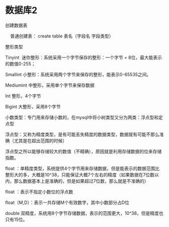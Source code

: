 # 数据库2

创建数据表

    普通创建表： create table 表名（字段名 字段类型）

整形类型

Tinyint  迷你整形：系统采用一个字节保存的整形：一个字节 = 8位，最大能表示的数值0-255；

Smallint 小整形：系统采用两个字节来保存的整形，能表示0-65535之间。

Mediumint 中整形，采用单个字节来保存数据

Int 整形，4个字节

Bigint 大整形，采用8个字节

小数类型：专门用来存储小数的，在mysql中将小树类型又分为两类：浮点型和定点型

浮点型：又称为精度类型，是有可能丢失精度的数据类型，数据就有可能不那么准确（尤其是在超出范围的时候）

浮点型之所以能够存储较大的数值（不精确），原因就是利用存储数据的位来存储指数。

float ：单精度类型，系统提供4个字节用来存储数据，但是能表示的数据范围比整形大的多，大概是10^38，只能保证大概7个左右的精度（如果数据在7位数以内，那么数据基本上是准确的，但是如果超过7位数，那么就是不准确的）

float ：表示不指定小数位的浮点数

float（M,D）：表示一共存储M个有效数字，其中小数部分占D位

double 双精度，系统用8个字节存储数据，表示的范围更大，10^38，但是精度也只有15位。
